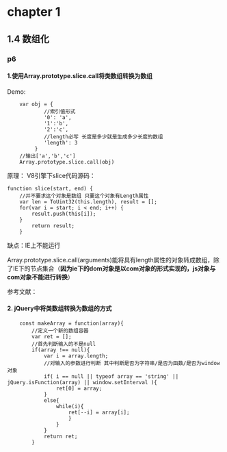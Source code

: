 # chapter 1 

## 1.4 数组化
### p6
#### 1.使用Array.prototype.slice.call将类数组转换为数组
Demo:

```
	var obj = {
			//索引值形式 
			'0': 'a',
			'1':'b',
			'2':'c',
			//length必写 长度是多少就是生成多少长度的数组
			'length': 3
		 }
	//输出['a','b','c']
	Array.prototype.slice.call(obj)

```

原理：
V8引擎下slice代码源码：

```
function slice(start, end) {   
	//并不要求这个对象是数组 只要这个对象有Length属性
	var len = ToUint32(this.length), result = [];   
	for(var i = start; i < end; i++) {   
   		result.push(this[i]);   
	}   
    	return result;   
	}       

```

缺点：IE上不能运行

Array.prototype.slice.call(arguments)能将具有length属性的对象转成数组，除了IE下的节点集合（**因为ie下的dom对象是以com对象的形式实现的，js对象与com对象不能进行转换**） 

参考文献：





#### 2. jQuery中将类数组转换为数组的方式 

```
	const makeArray = function(array){
		//定义一个新的数组容器
		var ret = [];
		//首先判断输入的不是null
		if(array !== null){
			var i = array.length;
			//对输入的参数进行判断 其中判断是否为字符串/是否为函数/是否为window对象 
			if( i == null || typeof array == 'string' || jQuery.isFunction(array) || window.setInterval ){
				ret[0] = array;
			}
			else{
				while(i){
					ret[--i] = array[i];
					}
				}
			}
			return ret;
		}

```
